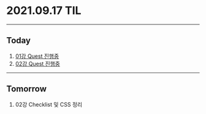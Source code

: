 # 2021.09.17 TIL

---
##  Today
1. [01강 Quest 진행중](https://github.com/hwaku/WebDevCurriculum/blob/master/Quest01/skeleton/index.html)
2. [02강 Quest 진행중](https://github.com/hwaku/TIL/blob/main/2021/09/19/HTML_CSS.html)
---
## Tomorrow
1. 02강 Checklist 및 CSS 정리